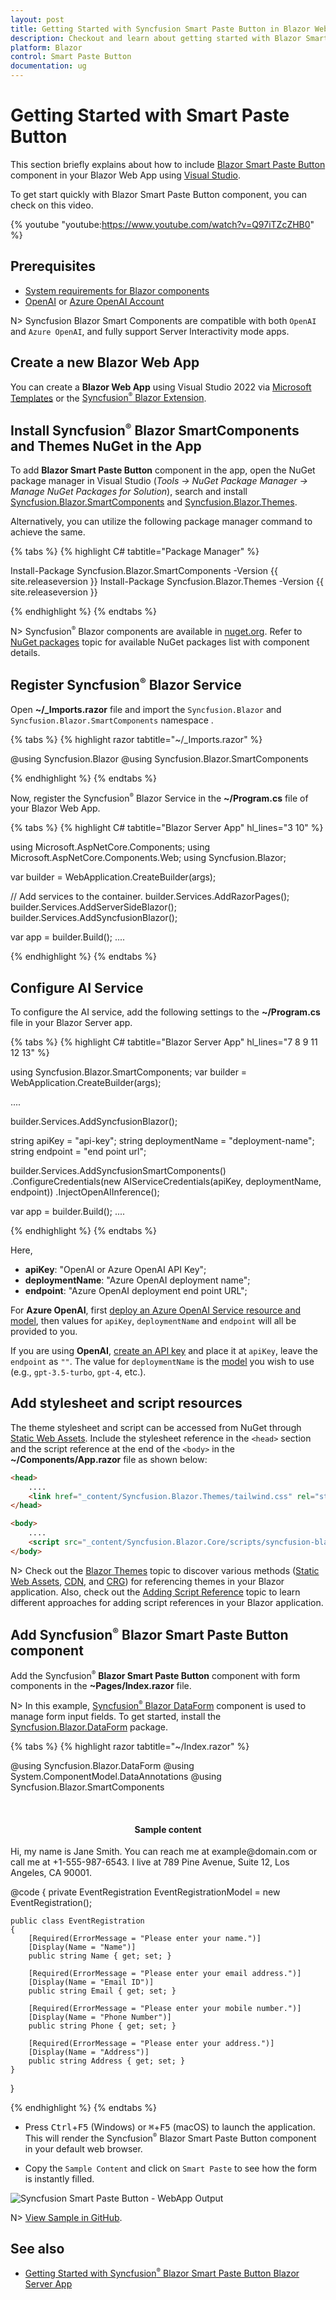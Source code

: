 ```yaml
---
layout: post
title: Getting Started with Syncfusion Smart Paste Button in Blazor Web App
description: Checkout and learn about getting started with Blazor Smart Paste Button component in Blazor Web App.
platform: Blazor
control: Smart Paste Button
documentation: ug
---
```


# Getting Started with Smart Paste Button

This section briefly explains about how to include [Blazor Smart Paste Button](https://www.syncfusion.com/blazor-components/blazor-smartpaste-button) component in your Blazor Web App using [Visual Studio](https://visualstudio.microsoft.com/vs/).

To get start quickly with Blazor Smart Paste Button component, you can check on this video.

{% youtube
"youtube:https://www.youtube.com/watch?v=Q97iTZcZHB0" %}

## Prerequisites

* [System requirements for Blazor components](https://blazor.syncfusion.com/documentation/system-requirements)
* [OpenAI](https://help.openai.com/en/articles/4936850-where-do-i-find-my-openai-api-key) or [Azure OpenAI Account](https://learn.microsoft.com/en-us/azure/ai-services/openai/how-to/create-resource)

N> Syncfusion Blazor Smart Components are compatible with both `OpenAI` and `Azure OpenAI`, and fully support Server Interactivity mode apps.

## Create a new Blazor Web App

You can create a **Blazor Web App** using Visual Studio 2022 via [Microsoft Templates](https://learn.microsoft.com/en-us/aspnet/core/blazor/tooling?view=aspnetcore-8.0) or the [Syncfusion<sup style="font-size:70%">&reg;</sup> Blazor Extension](https://blazor.syncfusion.com/documentation/visual-studio-integration/template-studio).

## Install Syncfusion<sup style="font-size:70%">&reg;</sup> Blazor SmartComponents and Themes NuGet in the App

To add **Blazor Smart Paste Button** component in the app, open the NuGet package manager in Visual Studio (*Tools → NuGet Package Manager → Manage NuGet Packages for Solution*), search and install [Syncfusion.Blazor.SmartComponents](https://www.nuget.org/packages?q=Syncfusion.Blazor.SmartComponents) and [Syncfusion.Blazor.Themes](https://www.nuget.org/packages/Syncfusion.Blazor.Themes/).

Alternatively, you can utilize the following package manager command to achieve the same.

{% tabs %}
{% highlight C# tabtitle="Package Manager" %}

Install-Package Syncfusion.Blazor.SmartComponents -Version {{ site.releaseversion }}
Install-Package Syncfusion.Blazor.Themes -Version {{ site.releaseversion }}

{% endhighlight %}
{% endtabs %}

N> Syncfusion<sup style="font-size:70%">&reg;</sup> Blazor components are available in [nuget.org](https://www.nuget.org/packages?q=syncfusion.blazor). Refer to [NuGet packages](https://blazor.syncfusion.com/documentation/nuget-packages) topic for available NuGet packages list with component details.

## Register Syncfusion<sup style="font-size:70%">&reg;</sup> Blazor Service

Open **~/_Imports.razor** file and import the `Syncfusion.Blazor` and `Syncfusion.Blazor.SmartComponents` namespace .

{% tabs %}
{% highlight razor tabtitle="~/_Imports.razor" %}

@using Syncfusion.Blazor
@using Syncfusion.Blazor.SmartComponents

{% endhighlight %}
{% endtabs %}

Now, register the Syncfusion<sup style="font-size:70%">&reg;</sup> Blazor Service in the **~/Program.cs** file of your Blazor Web App.

{% tabs %}
{% highlight C# tabtitle="Blazor Server App" hl_lines="3 10" %}

using Microsoft.AspNetCore.Components;
using Microsoft.AspNetCore.Components.Web;
using Syncfusion.Blazor;

var builder = WebApplication.CreateBuilder(args);

// Add services to the container.
builder.Services.AddRazorPages();
builder.Services.AddServerSideBlazor();
builder.Services.AddSyncfusionBlazor();

var app = builder.Build();
....

{% endhighlight %}
{% endtabs %}

## Configure AI Service

To configure the AI service, add the following settings to the **~/Program.cs** file in your Blazor Server app.

{% tabs %}
{% highlight C# tabtitle="Blazor Server App" hl_lines="7 8 9 11 12 13" %}

using Syncfusion.Blazor.SmartComponents;
var builder = WebApplication.CreateBuilder(args);

....

builder.Services.AddSyncfusionBlazor();

string apiKey = "api-key";
string deploymentName = "deployment-name";
string endpoint = "end point url";

builder.Services.AddSyncfusionSmartComponents()
.ConfigureCredentials(new AIServiceCredentials(apiKey, deploymentName, endpoint))
.InjectOpenAIInference();

var app = builder.Build();
....

{% endhighlight %}
{% endtabs %}

Here,

* **apiKey**: "OpenAI or Azure OpenAI API Key";
* **deploymentName**: "Azure OpenAI deployment name";
* **endpoint**: "Azure OpenAI deployment end point URL";

For **Azure OpenAI**, first [deploy an Azure OpenAI Service resource and model](https://learn.microsoft.com/en-us/azure/ai-services/openai/how-to/create-resource), then values for `apiKey`, `deploymentName` and `endpoint` will all be provided to you.

If you are using **OpenAI**, [create an API key](https://help.openai.com/en/articles/4936850-where-do-i-find-my-openai-api-key) and place it at `apiKey`, leave the `endpoint` as `""`. The value for `deploymentName` is the [model](https://learn.microsoft.com/en-us/azure/ai-services/openai/concepts/models) you wish to use (e.g., `gpt-3.5-turbo`, `gpt-4`, etc.).

## Add stylesheet and script resources

The theme stylesheet and script can be accessed from NuGet through [Static Web Assets](https://blazor.syncfusion.com/documentation/appearance/themes#static-web-assets). Include the stylesheet reference in the `<head>` section and the script reference at the end of the `<body>` in the **~/Components/App.razor** file as shown below:

```html
<head>
    ....
    <link href="_content/Syncfusion.Blazor.Themes/tailwind.css" rel="stylesheet" />
</head>

<body>
    ....
    <script src="_content/Syncfusion.Blazor.Core/scripts/syncfusion-blazor.min.js" type="text/javascript"></script>
</body>
```

N> Check out the [Blazor Themes](https://blazor.syncfusion.com/documentation/appearance/themes) topic to discover various methods ([Static Web Assets](https://blazor.syncfusion.com/documentation/appearance/themes#static-web-assets), [CDN](https://blazor.syncfusion.com/documentation/appearance/themes#cdn-reference), and [CRG](https://blazor.syncfusion.com/documentation/common/custom-resource-generator)) for referencing themes in your Blazor application. Also, check out the [Adding Script Reference](https://blazor.syncfusion.com/documentation/common/adding-script-references) topic to learn different approaches for adding script references in your Blazor application.

## Add Syncfusion<sup style="font-size:70%">&reg;</sup> Blazor Smart Paste Button component

Add the Syncfusion<sup style="font-size:70%">&reg;</sup> **Blazor Smart Paste Button** component with form components in the **~Pages/Index.razor** file.

N> In this example, [Syncfusion<sup style="font-size:70%">&reg;</sup> Blazor DataForm](https://blazor.syncfusion.com/documentation/data-form/getting-started-with-web-app) component is used to manage form input fields. To get started, install the [Syncfusion.Blazor.DataForm](https://www.nuget.org/packages/Syncfusion.Blazor.DataForm) package.

{% tabs %}
{% highlight razor tabtitle="~/Index.razor" %}

@using Syncfusion.Blazor.DataForm
@using System.ComponentModel.DataAnnotations
@using Syncfusion.Blazor.SmartComponents

<SfDataForm ID="MyForm"
            Model="@EventRegistrationModel">
    <FormValidator>
        <DataAnnotationsValidator></DataAnnotationsValidator>
    </FormValidator>
    <FormItems>
        <FormItem Field="@nameof(EventRegistration.Name)" ID="firstname"></FormItem>
        <FormItem Field="@nameof(EventRegistration.Email)" ID="email"></FormItem>
        <FormItem Field="@nameof(EventRegistration.Phone)" ID="phonenumber"></FormItem>
        <FormItem Field="@nameof(EventRegistration.Address)" ID="address"></FormItem>
    </FormItems>
    <FormButtons>
        <SfSmartPasteButton IsPrimary="true" Content="Smart Paste" IconCss="e-icons e-paste">
        </SfSmartPasteButton>
    </FormButtons>
</SfDataForm>

<br>
<h4 style="text-align:center;">Sample content</h4>
<div>
    Hi, my name is Jane Smith. You can reach me at example@domain.com or call me at +1-555-987-6543. I live at 789 Pine Avenue, Suite 12, Los Angeles, CA 90001.
</div>

@code {
    private EventRegistration EventRegistrationModel = new EventRegistration();

    public class EventRegistration
    {
        [Required(ErrorMessage = "Please enter your name.")]
        [Display(Name = "Name")]
        public string Name { get; set; }

        [Required(ErrorMessage = "Please enter your email address.")]
        [Display(Name = "Email ID")]
        public string Email { get; set; }

        [Required(ErrorMessage = "Please enter your mobile number.")]
        [Display(Name = "Phone Number")]
        public string Phone { get; set; }

        [Required(ErrorMessage = "Please enter your address.")]
        [Display(Name = "Address")]
        public string Address { get; set; }
    }
}

{% endhighlight %}
{% endtabs %}

* Press <kbd>Ctrl</kbd>+<kbd>F5</kbd> (Windows) or <kbd>⌘</kbd>+<kbd>F5</kbd> (macOS) to launch the application. This will render the Syncfusion<sup style="font-size:70%">&reg;</sup> Blazor Smart Paste Button component in your default web browser.

* Copy the `Sample Content` and click on `Smart Paste` to see how the form is instantly filled.

![Syncfusion Smart Paste Button - WebApp Output](images/smart-paste.gif)

N> [View Sample in GitHub](https://github.com/syncfusion/smart-ai-samples).

## See also

* [Getting Started with Syncfusion<sup style="font-size:70%">&reg;</sup> Blazor Smart Paste Button Blazor Server App](https://blazor.syncfusion.com/documentation/)
